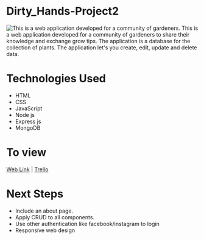 # Dirty_Hands-Project2
![This is a web application developed for a community of gardeners.](https://user-images.githubusercontent.com/113558824/199825781-12e6007f-5daa-4b63-b1d9-0382428011c3.png)
This is a web application developed for a community of gardeners to share their knowledge and exchange grow tips. The application is a database 
for the collection of plants. The application let's you create, edit, update and delete data.
# Technologies Used
* HTML
* CSS
* JavaScript
* Node js
* Express js
* MongoDB
# To view
[Web Link](https://garden-app-2017.herokuapp.com/) |
[Trello](https://trello.com/b/zNi5AKi4/dirtyhandsgardenapp)
# Next Steps
* Include an about page.
* Apply CRUD to all components.
* Use other authentication like facebook/instagram to login
* Responsive web design
